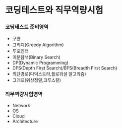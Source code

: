 # 코딩테스트와 직무역량시험

### 코딩테스트 준비영역
+ 구현
+ 그리디(Greedy Algorithm)
+ 투포인터
+ 이분탐색(Binary Search)
+ DP(Dynamic Programming)
+ DFS(Depth First Search)/BFS(Breadth First Search)
+ 최단경로(다익스트라,플로워셜 알고리즘)
+ 그래프(위상정렬,크루스칼)

### 직무역량시험영역
+ Network 
+ OS 
+ Cloud 
+ Architecture
